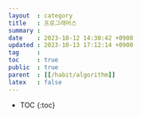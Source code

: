 ```yaml
---
layout  : category
title   : 프로그래머스
summary : 
date    : 2023-10-12 14:30:42 +0900
updated : 2023-10-13 17:12:14 +0900
tag     : 
toc     : true
public  : true
parent  : [[/habit/algorithm]]
latex   : false
---
```

* TOC
{:toc}


